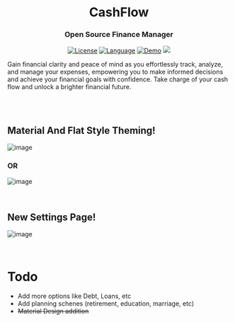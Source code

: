 <h1 align="center">CashFlow</h1>

<h3 align="center">Open Source Finance Manager</h3>

<div align="center">

  <a href="https://opensource.org/licenses/MIT">![License](https://img.shields.io/badge/License-MIT-yellow)</a>
  <a href="https://opensource.org/">![Language](https://img.shields.io/badge/Open-Source-blue)</a>
  <a href="https://www.fiverr.com/rohancodespy/">![Demo](https://img.shields.io/badge/Fiverr-Hire-green)</a>
  <a style="text-decoration:none">
    <img src="https://img.shields.io/github/downloads/rohankishore/CashFlow/total.svg"/>
  </a>
  
</div>

Gain financial clarity and peace of mind as you effortlessly track, analyze, and manage your expenses, empowering you to make informed decisions and achieve your financial goals with confidence. Take charge of your cash flow and unlock a brighter financial future.

<br>
<br>

## Material And Flat Style Theming!

![image](https://github.com/rohankishore/CashFlow/assets/109947257/f7797bda-6509-4cd8-9efe-a4870ab9c38f)

### OR

![image](https://github.com/rohankishore/CashFlow/assets/109947257/32c917eb-df19-4328-94ac-082a64a2e39e)

<br>

## New Settings Page!
![image](https://github.com/rohankishore/CashFlow/assets/109947257/07e93781-8d63-4be7-a557-a3d865169987)

<br>


# Todo

- Add more options like Debt, Loans, etc
- Add planning schenes (retirement, education, marriage, etc)
- ~~Material Design addition~~

